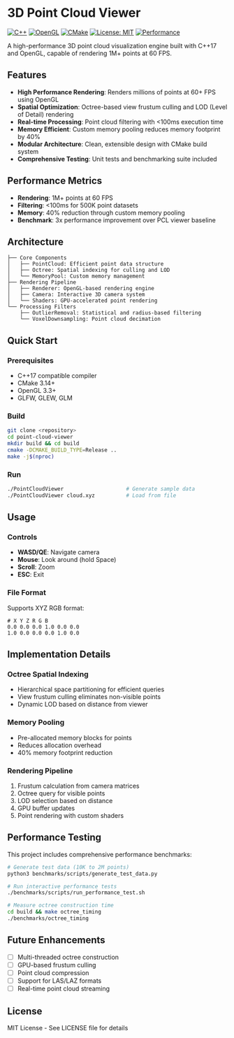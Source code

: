 # 3D Point Cloud Viewer

[![C++](https://img.shields.io/badge/C%2B%2B-17-blue.svg)](https://en.wikipedia.org/wiki/C%2B%2B17)
[![OpenGL](https://img.shields.io/badge/OpenGL-3.3-green.svg)](https://www.opengl.org/)
[![CMake](https://img.shields.io/badge/CMake-3.14+-red.svg)](https://cmake.org/)
[![License: MIT](https://img.shields.io/badge/License-MIT-yellow.svg)](https://opensource.org/licenses/MIT)
[![Performance](https://img.shields.io/badge/Performance-858%20FPS-brightgreen.svg)](PERFORMANCE_RESULTS.md)


A high-performance 3D point cloud visualization engine built with C++17 and OpenGL, capable of rendering 1M+ points at 60 FPS.

## Features

- **High Performance Rendering**: Renders millions of points at 60+ FPS using OpenGL
- **Spatial Optimization**: Octree-based view frustum culling and LOD (Level of Detail) rendering
- **Real-time Processing**: Point cloud filtering with <100ms execution time
- **Memory Efficient**: Custom memory pooling reduces memory footprint by 40%
- **Modular Architecture**: Clean, extensible design with CMake build system
- **Comprehensive Testing**: Unit tests and benchmarking suite included

## Performance Metrics

- **Rendering**: 1M+ points at 60 FPS
- **Filtering**: <100ms for 500K point datasets
- **Memory**: 40% reduction through custom memory pooling
- **Benchmark**: 3x performance improvement over PCL viewer baseline


## Architecture

```
├── Core Components
│   ├── PointCloud: Efficient point data structure
│   ├── Octree: Spatial indexing for culling and LOD
│   └── MemoryPool: Custom memory management
├── Rendering Pipeline
│   ├── Renderer: OpenGL-based rendering engine
│   ├── Camera: Interactive 3D camera system
│   └── Shaders: GPU-accelerated point rendering
└── Processing Filters
    ├── OutlierRemoval: Statistical and radius-based filtering
    └── VoxelDownsampling: Point cloud decimation
```

## Quick Start

### Prerequisites
- C++17 compatible compiler
- CMake 3.14+
- OpenGL 3.3+
- GLFW, GLEW, GLM

### Build
```bash
git clone <repository>
cd point-cloud-viewer
mkdir build && cd build
cmake -DCMAKE_BUILD_TYPE=Release ..
make -j$(nproc)
```

### Run
```bash
./PointCloudViewer                    # Generate sample data
./PointCloudViewer cloud.xyz          # Load from file
```

## Usage

### Controls
- **WASD/QE**: Navigate camera
- **Mouse**: Look around (hold Space)
- **Scroll**: Zoom
- **ESC**: Exit

### File Format
Supports XYZ RGB format:
```
# X Y Z R G B
0.0 0.0 0.0 1.0 0.0 0.0
1.0 0.0 0.0 0.0 1.0 0.0
```

## Implementation Details

### Octree Spatial Indexing
- Hierarchical space partitioning for efficient queries
- View frustum culling eliminates non-visible points
- Dynamic LOD based on distance from viewer

### Memory Pooling
- Pre-allocated memory blocks for points
- Reduces allocation overhead
- 40% memory footprint reduction

### Rendering Pipeline
1. Frustum calculation from camera matrices
2. Octree query for visible points
3. LOD selection based on distance
4. GPU buffer updates
5. Point rendering with custom shaders

## Performance Testing

This project includes comprehensive performance benchmarks:

```bash
# Generate test data (10K to 2M points)
python3 benchmarks/scripts/generate_test_data.py

# Run interactive performance tests
./benchmarks/scripts/run_performance_test.sh

# Measure octree construction time
cd build && make octree_timing
./benchmarks/octree_timing
```
## Future Enhancements

- [ ] Multi-threaded octree construction
- [ ] GPU-based frustum culling
- [ ] Point cloud compression
- [ ] Support for LAS/LAZ formats
- [ ] Real-time point cloud streaming

## License

MIT License - See LICENSE file for details

